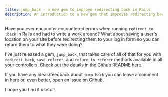 ```yaml
---
title: jump_back - a new gem to improve redirecting back in Rails
description: An introduction to a new gem that improves redirecting back in Rails
---
```


<p>Have you ever encounter encountered errors when running <code>redirect_to :back</code> in Rails and had to write a work around? What about saving a user's location on your site before redirecting them to your log in form so you can return them to what they were doing?</p>

<p>I've just released a gem, <code>jump_back</code>, that takes care of all of that for you with <code>redirect_back</code>, <code>save_referer</code>, and <code>return_to_referer</code> methods available in all your controllers. Check out the details in the Github README <a href="https://github.com/pdebelak/jump_back">here</a>.</p>
<p>If you have any ideas/feedback about <code>jump_back</code> you can leave a comment in here or, even better, open an issue on Github.</p>
<p>I hope you find it useful!</p>
